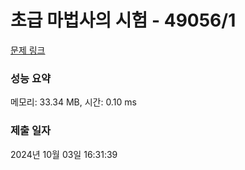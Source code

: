 # 초급 마법사의 시험 - 49056/1 

[문제 링크](https://level.goorm.io/exam/49056/%EC%B4%88%EA%B8%89-%EB%A7%88%EB%B2%95%EC%82%AC%EC%9D%98-%EC%8B%9C%ED%97%98/quiz/1) 

### 성능 요약

메모리: 33.34 MB, 시간: 0.10 ms

### 제출 일자

2024년 10월 03일 16:31:39


